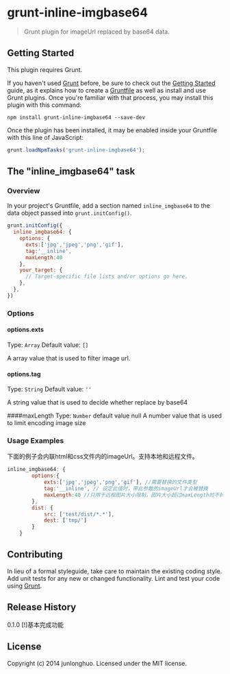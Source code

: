 # grunt-inline-imgbase64

> Grunt plugin for imageUrl replaced by base64 data.

## Getting Started
This plugin requires Grunt.

If you haven't used [Grunt](http://gruntjs.com/) before, be sure to check out the [Getting Started](http://gruntjs.com/getting-started) guide, as it explains how to create a [Gruntfile](http://gruntjs.com/sample-gruntfile) as well as install and use Grunt plugins. Once you're familiar with that process, you may install this plugin with this command:

```shell
npm install grunt-inline-imgbase64 --save-dev
```

Once the plugin has been installed, it may be enabled inside your Gruntfile with this line of JavaScript:

```js
grunt.loadNpmTasks('grunt-inline-imgbase64');
```

## The "inline_imgbase64" task

### Overview
In your project's Gruntfile, add a section named `inline_imgbase64` to the data object passed into `grunt.initConfig()`.

```js
grunt.initConfig({
  inline_imgbase64: {
    options: {
      exts:['jpg','jpeg','png','gif'],
      tag:'__inline',
      maxLength:40
    },
    your_target: {
      // Target-specific file lists and/or options go here.
    },
  },
})
```

### Options

#### options.exts
Type: `Array`
Default value: `[]`

A array value that is used to filter image url.

#### options.tag
Type: `String`
Default value: `''`

A string value that is used to decide whether replace by base64

####maxLength
Type: `Number`
default value null
A number value that is used to limit encoding image size

### Usage Examples

下面的例子会内联html和css文件内的imageUrl。支持本地和远程文件。

```js
inline_imgbase64: {
        options:{
            exts:['jpg','jpeg','png','gif'], //需要替换的文件类型
            tag:'__inline', // 设定此值时，带此参数的imageUrl才会被替换
            maxLength:40 //只用于远程图片大小限制，图片大小超过maxLength时不转换，单位KB
        },
        dist: {
            src: ['test/dist/*.*'],
            dest: ['tmp/']
        }
    }
```


## Contributing
In lieu of a formal styleguide, take care to maintain the existing coding style. Add unit tests for any new or changed functionality. Lint and test your code using [Grunt](http://gruntjs.com/).

## Release History

0.1.0
[!]基本完成功能

## License
Copyright (c) 2014 junlonghuo. Licensed under the MIT license.

